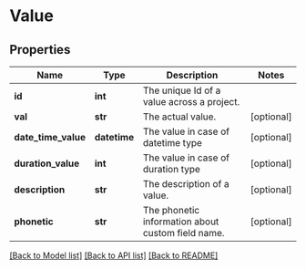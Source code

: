 # Value

## Properties
Name | Type | Description | Notes
------------ | ------------- | ------------- | -------------
**id** | **int** | The unique Id of a value across a project. | 
**val** | **str** | The actual value. | [optional] 
**date_time_value** | **datetime** | The value in case of datetime type | [optional] 
**duration_value** | **int** | The value in case of duration type | [optional] 
**description** | **str** | The description of a value. | [optional] 
**phonetic** | **str** | The phonetic information about custom field name. | [optional] 

[[Back to Model list]](../README.md#documentation-for-models) [[Back to API list]](../README.md#documentation-for-api-endpoints) [[Back to README]](../README.md)


